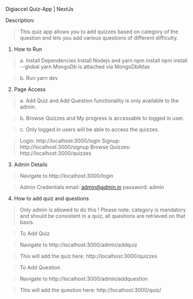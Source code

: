 Digiaccel Quiz-App | NextJs

Description:
>This quiz app allows you to add quizzes based on category of the question and lets you add various questions of different difficulty.

1. How to Run 

> a. Install Dependencies
 Install Nodejs and yarn
    npm install
    npm install --global yarn
 MongoDb is attached via MongoDbAtlas

> b. Run 
    yarn dev

2. Page Access
> a. Add Quiz and Add Question functionality is only available to the admin.

> b. Browse Quizzes and My progress is accessable to logged in user.

> c. Only logged in users will be able to access the quizzes.

> Login:
    http://localhost:3000/login
> Signup:
    http://localhost:3000/signup
> Browse Quizzes:
    http://localhost:3000/quizzes

3. Admin Details
> Navigate to 
    http://localhost:3000/login

> Admin Credentials
    email: admin@admin.in
    password: admin

4. How to add quiz and questions
> Only admin is allowed to do this
! Please note: category is mandatory and should be consistent in a quiz, all questions are retrieved on that basis.

> To Add Quiz

> Navigate to 
    http://localhost:3000/admin/addquiz
    
> This will add the quiz here:
    http://localhost:3000/quizzes
    
> To Add Question

> Navigate to 
    http://localhost:3000/admin/addquestion
    
> This will add the question here:
    http://localhost:3000/quiz/<Category>
